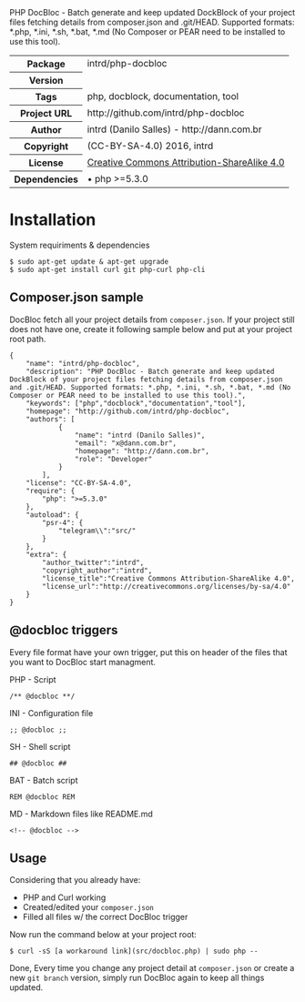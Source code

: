 <!-- docbloc -->
<span id='docbloc'>
PHP DocBloc - Batch generate and keep updated DockBlock of your project files fetching details from composer.json and .git/HEAD. Supported formats: *.php, *.ini, *.sh, *.bat, *.md (No Composer or PEAR need to be installed to use this tool).
<table>
<tr>
<th>Package</th>
<td>intrd/php-docbloc</td>
</tr>
<tr>
<th>Version</th>
<td></td>
</tr>
<tr>
<th>Tags</th>
<td>php, docblock, documentation, tool</td>
</tr>
<tr>
<th>Project URL</th>
<td>http://github.com/intrd/php-docbloc</td>
</tr>
<tr>
<th>Author</th>
<td>intrd (Danilo Salles) - http://dann.com.br</td>
<tr>
<th>Copyright</th>
<td>(CC-BY-SA-4.0) 2016, intrd</td>
</tr>
<tr>
<th>License</th>
<td><a href='http://creativecommons.org/licenses/by-sa/4.0'>Creative Commons Attribution-ShareAlike 4.0</a></td>
</tr>
<tr>
<th>Dependencies</th>
<td> &#8226; php >=5.3.0</td>
</tr>
</table>
</span>
<!-- @docbloc 1.0 -->

Installation
============

System requiriments & dependencies

```
$ sudo apt-get update & apt-get upgrade
$ sudo apt-get install curl git php-curl php-cli
```
## Composer.json sample

DocBloc fetch all your project details from `composer.json`. If your project still does not have one, create it following sample below and put at your project root path.

```
{
    "name": "intrd/php-docbloc",
    "description": "PHP DocBloc - Batch generate and keep updated DockBlock of your project files fetching details from composer.json and .git/HEAD. Supported formats: *.php, *.ini, *.sh, *.bat, *.md (No Composer or PEAR need to be installed to use this tool).",
    "keywords": ["php","docblock","documentation","tool"],
    "homepage": "http://github.com/intrd/php-docbloc",
    "authors": [
            {
                "name": "intrd (Danilo Salles)",
                "email": "x@dann.com.br",
                "homepage": "http://dann.com.br",
                "role": "Developer"
            }
        ],
    "license": "CC-BY-SA-4.0",
    "require": {
        "php": ">=5.3.0"
    },
    "autoload": {
        "psr-4": {
            "telegram\\":"src/"
        }
    },
    "extra": {
        "author_twitter":"intrd",
        "copyright_author":"intrd",
        "license_title":"Creative Commons Attribution-ShareAlike 4.0",
        "license_url":"http://creativecommons.org/licenses/by-sa/4.0"
    }
}
```

## @docbloc triggers

Every file format have your own trigger, put this on header of the files that you want to DocBloc start managment.

PHP - Script
```
/** @docbloc **/
```
INI - Configuration file
```
;; @docbloc ;;
```
SH - Shell script
```
## @docbloc ##
```
BAT - Batch script
```
REM @docbloc REM
```
MD - Markdown files like README.md
```
<!-- @docbloc -->
```
## Usage

Considering that you already have:
- PHP and Curl working 
- Created/edited your `composer.json`
- Filled all files w/ the correct DocBloc trigger 

Now run the command below at your project root:
```
$ curl -sS [a workaround link](src/docbloc.php) | sudo php --
```
Done,
Every time you change any project detail at `composer.json` or create a new `git branch` version, simply run DocBloc again to keep all things updated.


